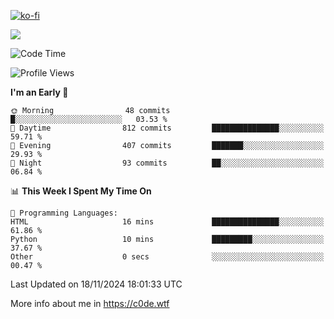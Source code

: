 [![ko-fi](https://ko-fi.com/img/githubbutton_sm.svg)](https://ko-fi.com/Z8Z4Y2LKX)

<a href="https://wakatime.com"><img src="https://wakatime.com/share/@c0dezin/b7f18a7c-ab3a-40b8-8bc7-b1b7bf71f1d6.svg" /></a>

<!--START_SECTION:waka-->
![Code Time](http://img.shields.io/badge/Code%20Time-144%20hrs%2025%20mins-blue)

![Profile Views](http://img.shields.io/badge/Profile%20Views-1-blue)

**I'm an Early 🐤** 

```text
🌞 Morning                48 commits          █░░░░░░░░░░░░░░░░░░░░░░░░   03.53 % 
🌆 Daytime                812 commits         ███████████████░░░░░░░░░░   59.71 % 
🌃 Evening                407 commits         ███████░░░░░░░░░░░░░░░░░░   29.93 % 
🌙 Night                  93 commits          ██░░░░░░░░░░░░░░░░░░░░░░░   06.84 % 
```


📊 **This Week I Spent My Time On** 

```text
💬 Programming Languages: 
HTML                     16 mins             ███████████████░░░░░░░░░░   61.86 % 
Python                   10 mins             █████████░░░░░░░░░░░░░░░░   37.67 % 
Other                    0 secs              ░░░░░░░░░░░░░░░░░░░░░░░░░   00.47 % 
```


 Last Updated on 18/11/2024 18:01:33 UTC
<!--END_SECTION:waka-->

More info about me in https://c0de.wtf
